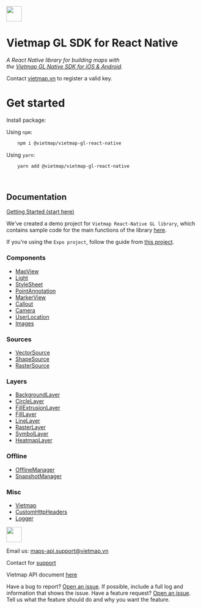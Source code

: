  

[<img src="https://bizweb.dktcdn.net/100/415/690/themes/804206/assets/logo.png?1689561872933" height="40"/> </p>](https://bit.ly/vietmap-api)


# Vietmap GL SDK for React Native

_A React Native library for building maps with   
the [Vietmap GL Native SDK for iOS & Android](https://bit.ly/vietmap-api)_.

Contact [vietmap.vn](https://bit.ly/vietmap-api) to register a valid key.
# Get started

Install package:

Using `npm`:
```bash
    npm i @vietmap/vietmap-gl-react-native
```
Using `yarn`:
```bash
    yarn add @vietmap/vietmap-gl-react-native
```

<br>
 
## Documentation

[Getting Started (start here)](/docs/GettingStarted.md)

We've created a demo project for `Vietmap React-Native GL library`, which contains sample code for the main functions of the library [here](https://github.com/vietmap-company/vietmap-react-native-demo).

If you're using the `Expo project`, follow the guide from [this project](https://github.com/vietmap-company/react-native-expo-demo).
### Components

- [MapView](/docs/MapView.md)
- [Light](/docs/Light.md)
- [StyleSheet](/docs/StyleSheet.md)
- [PointAnnotation](/docs/PointAnnotation.md)
- [MarkerView](/docs/MarkerView.md)
- [Callout](/docs/Callout.md)
- [Camera](docs/Camera.md)
- [UserLocation](docs/UserLocation.md)
- [Images](docs/Images.md)

### Sources

- [VectorSource](/docs/VectorSource.md)
- [ShapeSource](/docs/ShapeSource.md)
- [RasterSource](/docs/RasterSource.md)

### Layers

- [BackgroundLayer](/docs/BackgroundLayer.md)
- [CircleLayer](/docs/CircleLayer.md)
- [FillExtrusionLayer](/docs/FillExtrusionLayer.md)
- [FillLayer](/docs/FillLayer.md)
- [LineLayer](/docs/LineLayer.md)
- [RasterLayer](/docs/RasterLayer.md)
- [SymbolLayer](/docs/SymbolLayer.md)
- [HeatmapLayer](/docs/HeatmapLayer.md)

### Offline

- [OfflineManager](/docs/OfflineManager.md)
- [SnapshotManager](/docs/snapshotManager.md)

### Misc

- [Vietmap](/docs/Vietmap.md)
- [CustomHttpHeaders](/docs/CustomHttpHeaders.md)
- [Logger](/docs/Logger.md)
 
  

[<img src="https://bizweb.dktcdn.net/100/415/690/themes/804206/assets/logo.png?1689561872933" height="40"/> </p>](https://vietmap.vn/maps-api)
Email us: [maps-api.support@vietmap.vn](mailto:maps-api.support@vietmap.vn)


Contact for [support](https://vietmap.vn/lien-he)

Vietmap API document [here](https://maps.vietmap.vn/docs/map-api/overview/)

Have a bug to report? [Open an issue](https://github.com/vietmap-company//vietmap-gl-react-native/issues). If possible, include a full log and information that shows the issue.
Have a feature request? [Open an issue](https://github.com/vietmap-company//vietmap-gl-react-native/issues). Tell us what the feature should do and why you want the feature.
